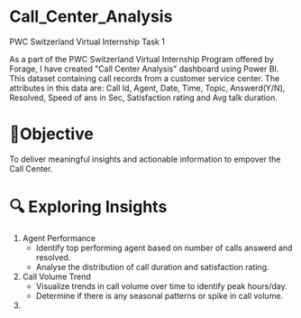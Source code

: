 # Call_Center_Analysis
PWC Switzerland Virtual Internship Task 1

As a part of the PWC Switzerland Virtual Internship Program offered by Forage, I have created "Call Center Analysis" dashboard using Power BI. This dataset containing call records from a customer service center. The attributes in this data are: Call Id, Agent, Date, Time, Topic, Answerd(Y/N), Resolved, Speed of ans in Sec, Satisfaction rating and Avg talk duration.

# 🎯Objective
To deliver meaningful insights and actionable information to empover the Call Center.

# 🔍 Exploring Insights
1) Agent Performance
   * Identify top performing agent based on number of calls answerd and resolved.
   * Analyse the distribution of call duration and satisfaction rating.
2) Call Volume Trend
   * Visualize trends in call volume over time to identify peak hours/day.
   * Determine if there is any seasonal patterns or spike in call volume.
3) 



